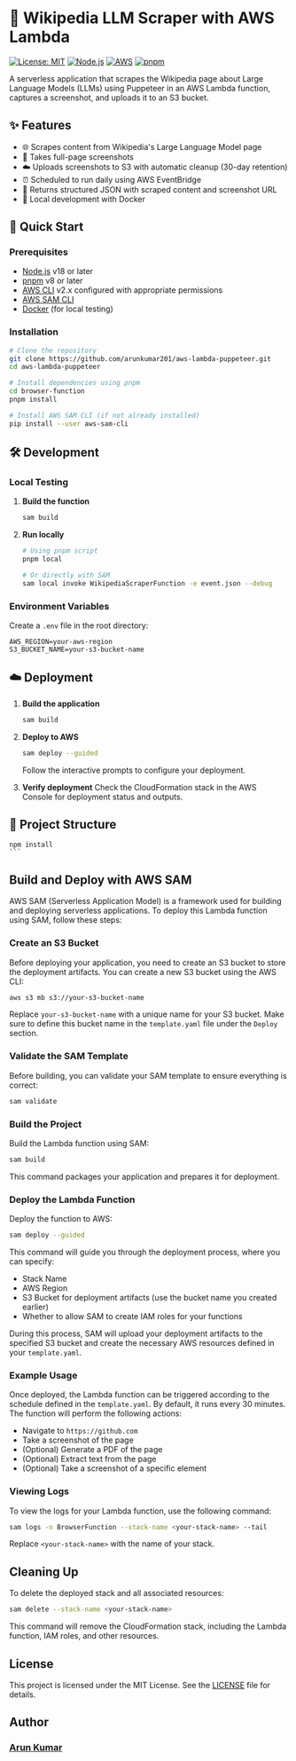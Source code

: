 # 🚀 Wikipedia LLM Scraper with AWS Lambda

[![License: MIT](https://img.shields.io/badge/License-MIT-yellow.svg)](https://opensource.org/licenses/MIT)
[![Node.js](https://img.shields.io/badge/Node.js-18%2B-brightgreen)](https://nodejs.org/)
[![AWS](https://img.shields.io/badge/AWS-Lambda-FF9900?logo=amazonaws)](https://aws.amazon.com/lambda/)
[![pnpm](https://img.shields.io/badge/pnpm-8%2B-pink?logo=pnpm)](https://pnpm.io/)

A serverless application that scrapes the Wikipedia page about Large Language Models (LLMs) using Puppeteer in an AWS Lambda function, captures a screenshot, and uploads it to an S3 bucket.

## ✨ Features

- 🌐 Scrapes content from Wikipedia's Large Language Model page
- 📸 Takes full-page screenshots
- ☁️ Uploads screenshots to S3 with automatic cleanup (30-day retention)
- ⏰ Scheduled to run daily using AWS EventBridge
- 🔄 Returns structured JSON with scraped content and screenshot URL
- 🐳 Local development with Docker

## 🚀 Quick Start

### Prerequisites

- [Node.js](https://nodejs.org/) v18 or later
- [pnpm](https://pnpm.io/) v8 or later
- [AWS CLI](https://aws.amazon.com/cli/) v2.x configured with appropriate permissions
- [AWS SAM CLI](https://aws.amazon.com/serverless/sam/)
- [Docker](https://www.docker.com/) (for local testing)

### Installation

```bash
# Clone the repository
git clone https://github.com/arunkumar201/aws-lambda-puppeteer.git
cd aws-lambda-puppeteer

# Install dependencies using pnpm
cd browser-function
pnpm install

# Install AWS SAM CLI (if not already installed)
pip install --user aws-sam-cli
```

## 🛠️ Development

### Local Testing

1. **Build the function**

   ```bash
   sam build
   ```

2. **Run locally**

   ```bash
   # Using pnpm script
   pnpm local

   # Or directly with SAM
   sam local invoke WikipediaScraperFunction -e event.json --debug
   ```

### Environment Variables

Create a `.env` file in the root directory:

```env
AWS_REGION=your-aws-region
S3_BUCKET_NAME=your-s3-bucket-name
```

## ☁️ Deployment

1. **Build the application**

   ```bash
   sam build
   ```

2. **Deploy to AWS**

   ```bash
   sam deploy --guided
   ```

   Follow the interactive prompts to configure your deployment.

3. **Verify deployment**
   Check the CloudFormation stack in the AWS Console for deployment status and outputs.

## 📁 Project Structure

    npm install
    ```

## Build and Deploy with AWS SAM

AWS SAM (Serverless Application Model) is a framework used for building and deploying serverless applications. To deploy this Lambda function using SAM, follow these steps:

### Create an S3 Bucket

Before deploying your application, you need to create an S3 bucket to store the deployment artifacts. You can create a new S3 bucket using the AWS CLI:

```bash
aws s3 mb s3://your-s3-bucket-name
```

Replace `your-s3-bucket-name` with a unique name for your S3 bucket. Make sure to define this bucket name in the `template.yaml` file under the `Deploy` section.

### Validate the SAM Template

Before building, you can validate your SAM template to ensure everything is correct:

```bash
sam validate
```

### Build the Project

Build the Lambda function using SAM:

```bash
sam build
```

This command packages your application and prepares it for deployment.

### Deploy the Lambda Function

Deploy the function to AWS:

```bash
sam deploy --guided
```

This command will guide you through the deployment process, where you can specify:

- Stack Name
- AWS Region
- S3 Bucket for deployment artifacts (use the bucket name you created earlier)
- Whether to allow SAM to create IAM roles for your functions

During this process, SAM will upload your deployment artifacts to the specified S3 bucket and create the necessary AWS resources defined in your `template.yaml`.

### Example Usage

Once deployed, the Lambda function can be triggered according to the schedule defined in the `template.yaml`. By default, it runs every 30 minutes. The function will perform the following actions:

- Navigate to `https://github.com`
- Take a screenshot of the page
- (Optional) Generate a PDF of the page
- (Optional) Extract text from the page
- (Optional) Take a screenshot of a specific element

### Viewing Logs

To view the logs for your Lambda function, use the following command:

```bash
sam logs -n BrowserFunction --stack-name <your-stack-name> --tail
```

Replace `<your-stack-name>` with the name of your stack.

## Cleaning Up

To delete the deployed stack and all associated resources:

```bash
sam delete --stack-name <your-stack-name>
```

This command will remove the CloudFormation stack, including the Lambda function, IAM roles, and other resources.

## License

This project is licensed under the MIT License. See the [LICENSE](LICENSE) file for details.

## Author

### [Arun Kumar](https://github.com/arunkumar201)
